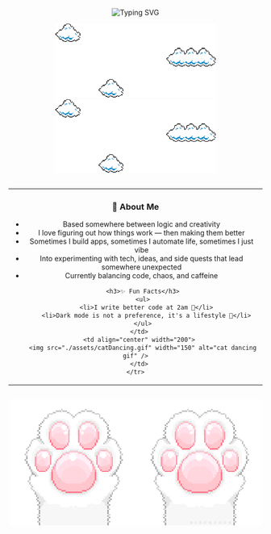 <p align="center">
  <img src="https://readme-typing-svg.demolab.com?font=Roboto+Mono&weight=500&size=28&pause=1000&color=D3D3D3&center=true&vCenter=true&width=435&lines=Hey+there%2C+I'm+Stefani" alt="Typing SVG" />
</p>

<p align="center">
  <img src="./assets/clouds.gif" width="320" />
  <img src="./assets/clouds.gif" width="320" />
</p>

<div style="text-align: center;">
  <table style="display: inline-table;">
    <tr>
      <td>
        <h3>🧩 About Me</h3>
        <ul>
          <li>Based somewhere between logic and creativity</li>
          <li>I love figuring out how things work — then making them better</li>
          <li>Sometimes I build apps, sometimes I automate life, sometimes I just vibe</li>
          <li>Into experimenting with tech, ideas, and side quests that lead somewhere unexpected</li>
          <li>Currently balancing code, chaos, and caffeine</li>
        </ul>

        <h3>✨ Fun Facts</h3>
        <ul>
          <li>I write better code at 2am 🌙</li>
          <li>Dark mode is not a preference, it's a lifestyle 🌚</li>
        </ul>
      </td>
      <td align="center" width="200">
        <img src="./assets/catDancing.gif" width="150" alt="cat dancing gif" />
      </td>
    </tr>
  </table>
</div>


<p align="center">
  <img src="./assets/catClaws.gif" />
</p>
